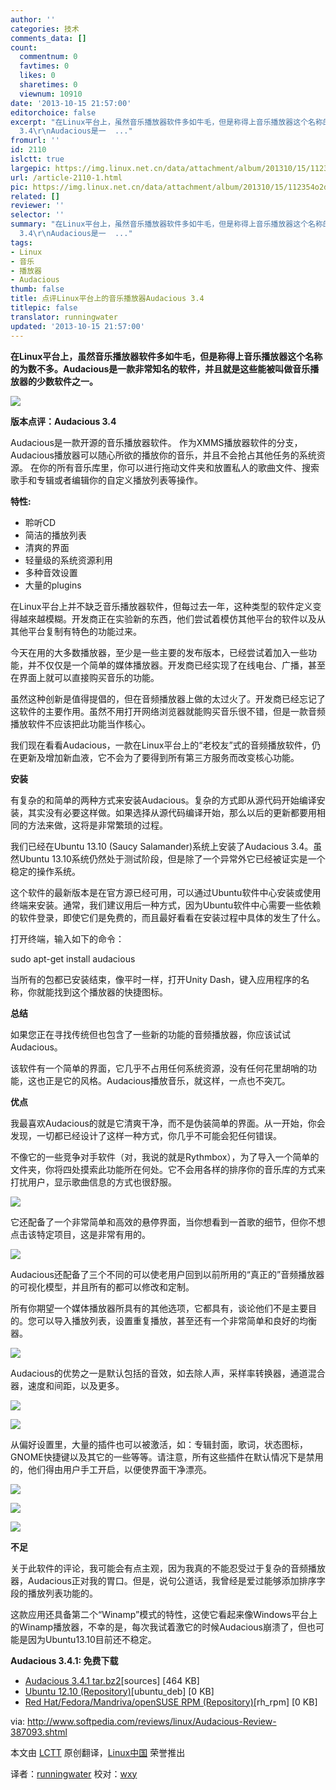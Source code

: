 ```yaml
---
author: ''
categories: 技术
comments_data: []
count:
  commentnum: 0
  favtimes: 0
  likes: 0
  sharetimes: 0
  viewnum: 10910
date: '2013-10-15 21:57:00'
editorchoice: false
excerpt: "在Linux平台上，虽然音乐播放器软件多如牛毛，但是称得上音乐播放器这个名称的为数不多。Audacious是一款非常知名的软件，并且就是这些能被叫做音乐播放器的少数软件之一。\r\n\r\n版本点评：Audacious
  3.4\r\nAudacious是一  ..."
fromurl: ''
id: 2110
islctt: true
largepic: https://img.linux.net.cn/data/attachment/album/201310/15/112354o2dr992z9bzk97a2.jpg
url: /article-2110-1.html
pic: https://img.linux.net.cn/data/attachment/album/201310/15/112354o2dr992z9bzk97a2.jpg.thumb.jpg
related: []
reviewer: ''
selector: ''
summary: "在Linux平台上，虽然音乐播放器软件多如牛毛，但是称得上音乐播放器这个名称的为数不多。Audacious是一款非常知名的软件，并且就是这些能被叫做音乐播放器的少数软件之一。\r\n\r\n版本点评：Audacious
  3.4\r\nAudacious是一  ..."
tags:
- Linux
- 音乐
- 播放器
- Audacious
thumb: false
title: 点评Linux平台上的音乐播放器Audacious 3.4
titlepic: false
translator: runningwater
updated: '2013-10-15 21:57:00'
---
```


**在Linux平台上，虽然音乐播放器软件多如牛毛，但是称得上音乐播放器这个名称的为数不多。Audacious是一款非常知名的软件，并且就是这些能被叫做音乐播放器的少数软件之一。**


![](https://img.linux.net.cn/data/attachment/album/201310/15/112354o2dr992z9bzk97a2.jpg) 


**版本点评：Audacious 3.4**


Audacious是一款开源的音乐播放器软件。 作为XMMS播放器软件的分支，Audacious播放器可以随心所欲的播放你的音乐，并且不会抢占其他任务的系统资源。 在你的所有音乐库里，你可以进行拖动文件夹和放置私人的歌曲文件、搜索歌手和专辑或者编辑你的自定义播放列表等操作。


**特性:**


* 聆听CD
* 简洁的播放列表
* 清爽的界面
* 轻量级的系统资源利用
* 多种音效设置
* 大量的plugins


在Linux平台上并不缺乏音乐播放器软件，但每过去一年，这种类型的软件定义变得越來越模糊。开发商正在实验新的东西，他们尝试着模仿其他平台的软件以及从其他平台复制有特色的功能过来。


今天在用的大多数播放器，至少是一些主要的发布版本，已经尝试着加入一些功能，并不仅仅是一个简单的媒体播放器。开发商已经实现了在线电台、广播，甚至在界面上就可以直接购买音乐的功能。


虽然这种创新是值得提倡的，但在音频播放器上做的太过火了。开发商已经忘记了这软件的主要作用。虽然不用打开网络浏览器就能购买音乐很不错，但是一款音频播放软件不应该把此功能当作核心。


我们现在看看Audacious，一款在Linux平台上的“老校友”式的音频播放软件，仍在更新及增加新血液，它不会为了要得到所有第三方服务而改变核心功能。


**安装**


有复杂的和简单的两种方式来安装Audacious。复杂的方式即从源代码开始编译安装，其实没有必要这样做。如果选择从源代码编译开始，那么以后的更新都要用相同的方法来做，这将是非常繁琐的过程。


我们已经在Ubuntu 13.10 (Saucy Salamander)系统上安装了Audacious 3.4。虽然Ubuntu 13.10系统仍然处于测试阶段，但是除了一个异常外它已经被证实是一个稳定的操作系统。


这个软件的最新版本是在官方源已经可用，可以通过Ubuntu软件中心安装或使用终端来安装。通常，我们建议用后一种方式，因为Ubuntu软件中心需要一些依赖的软件登录，即使它们是免费的，而且最好看看在安装过程中具体的发生了什么。


打开终端，输入如下的命令：


sudo apt-get install audacious


当所有的包都已安装结束，像平时一样，打开Unity Dash，键入应用程序的名称，你就能找到这个播放器的快捷图标。


**总结**


如果您正在寻找传统但也包含了一些新的功能的音频播放器，你应该试试Audacious。


该软件有一个简单的界面，它几乎不占用任何系统资源，没有任何花里胡哨的功能，这也正是它的风格。Audacious播放音乐，就这样，一点也不突兀。


**优点**


我最喜欢Audacious的就是它清爽干净，而不是伪装简单的界面。从一开始，你会发现，一切都已经设计了这样一种方式，你几乎不可能会犯任何错误。


不像它的一些竞争对手软件（对，我说的就是Rythmbox），为了导入一个简单的文件夹，你将四处摸索此功能所在何处。它不会用各样的排序你的音乐库的方式来打扰用户，显示歌曲信息的方式也很舒服。


 ![](https://img.linux.net.cn/data/attachment/album/201310/15/112357b1dmmlal2wqpiaci.jpg)


它还配备了一个非常简单和高效的悬停界面，当你想看到一首歌的细节，但你不想点击该特定项目，这是非常有用的。


 ![](https://img.linux.net.cn/data/attachment/album/201310/15/112400q2a916ams5d9ha66.jpg)


Audacious还配备了三个不同的可以使老用户回到以前所用的“真正的”音频播放器的可视化模型，并且所有的都可以修改和定制。


所有你期望一个媒体播放器所具有的其他选项，它都具有，谈论他们不是主要目的。您可以导入播放列表，设置重复播放，甚至还有一个非常简单和良好的均衡器。


 ![](https://img.linux.net.cn/data/attachment/album/201310/15/112402zhhpzvvviq5bsvq5.jpg)


Audacious的优势之一是默认包括的音效，如去除人声，采样率转换器，通道混合器，速度和间距，以及更多。


 ![](https://img.linux.net.cn/data/attachment/album/201310/15/112405d1zvmmxfd8t0a01x.jpg)


 ![](https://img.linux.net.cn/data/attachment/album/201310/15/1124079zm9m6ilx414vvze.jpg)


从偏好设置里，大量的插件也可以被激活，如：专辑封面，歌词，状态图标，GNOME快捷键以及其它的一些等等。请注意，所有这些插件在默认情况下是禁用的，他们得由用户手工开启，以便使界面干净漂亮。


 ![](https://img.linux.net.cn/data/attachment/album/201310/15/112410i4bnmvvcknvmow64.jpg)


 ![](https://img.linux.net.cn/data/attachment/album/201310/15/112412ohd7x5u9uthaqdiq.jpg)


![](https://img.linux.net.cn/data/attachment/album/201310/15/11241570p5u07wxg6zet0t.jpg)


 **不足**


关于此软件的评论，我可能会有点主观，因为我真的不能忍受过于复杂的音频播放器，Audacious正对我的胃口。但是，说句公道话，我曾经是爱过能够添加排序字段的播放列表功能的。


这款应用还具备第二个“Winamp”模式的特性，这使它看起来像Windows平台上的Winamp播放器，不幸的是，每次我试着激它的时候Audacious崩溃了，但也可能是因为Ubuntu13.10目前还不稳定。


**Audacious 3.4.1: 免费下载**


* [Audacious 3.4.1 tar.bz2](http://distfiles.audacious-media-player.org/audacious-3.4.1.tar.bz2)[sources] [464 KB]
* [Ubuntu 12.10 (Repository)](http://audacious-media-player.org/download)[ubuntu\_deb] [0 KB]
* [Red Hat/Fedora/Mandriva/openSUSE RPM (Repository)](http://audacious-media-player.org/download)[rh\_rpm] [0 KB]


 


via: <http://www.softpedia.com/reviews/linux/Audacious-Review-387093.shtml>


本文由 [LCTT](https://github.com/LCTT/TranslateProject) 原创翻译，[Linux中国](http://linux.cn/) 荣誉推出


译者：[runningwater](https://github.com/runningwater) 校对：[wxy](https://linux.cn/space/wxy)